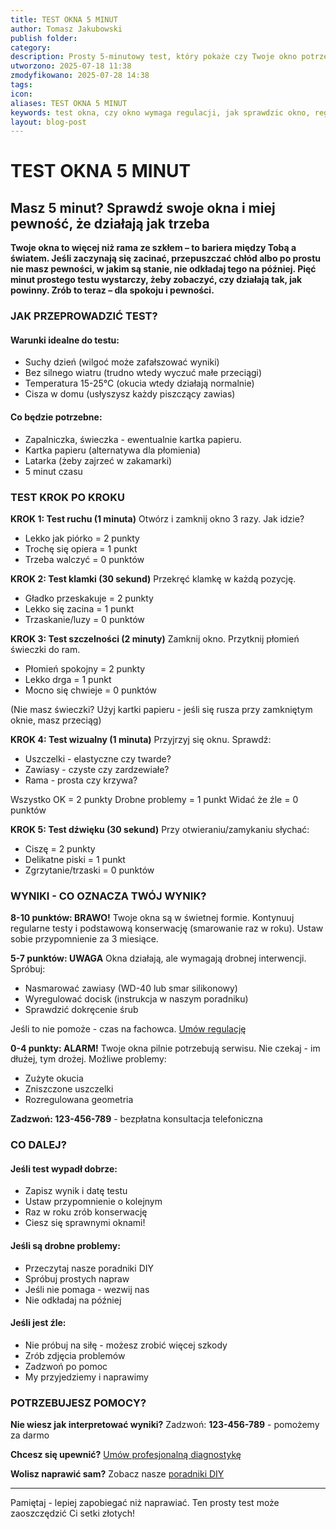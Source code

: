 ```yaml
---
title: TEST OKNA 5 MINUT
author: Tomasz Jakubowski
publish folder:
category:
description: Prosty 5-minutowy test, który pokaże czy Twoje okno potrzebuje regulacji. Sprawdź 7 kluczowych punktów i dowiedz się kiedy wzywać serwis.
utworzono: 2025-07-18 11:38
zmodyfikowano: 2025-07-28 14:38
tags:
icon:
aliases: TEST OKNA 5 MINUT
keywords: test okna, czy okno wymaga regulacji, jak sprawdzic okno, regulacja okien test
layout: blog-post
---
```

# TEST OKNA 5 MINUT

## Masz 5 minut? Sprawdź swoje okna i miej pewność, że działają jak trzeba

**Twoje okna to więcej niż rama ze szkłem – to bariera między Tobą a światem. Jeśli zaczynają się zacinać, przepuszczać chłód albo po prostu nie masz pewności, w jakim są stanie, nie odkładaj tego na później. Pięć minut prostego testu wystarczy, żeby zobaczyć, czy działają tak, jak powinny. Zrób to teraz – dla spokoju i pewności.**

### JAK PRZEPROWADZIĆ TEST?

#### Warunki idealne do testu:

- Suchy dzień (wilgoć może zafałszować wyniki)
- Bez silnego wiatru (trudno wtedy wyczuć małe przeciągi)
- Temperatura 15-25°C (okucia wtedy działają normalnie)
- Cisza w domu (usłyszysz każdy piszczący zawias)
#### Co będzie potrzebne:

- Zapalniczka, świeczka - ewentualnie kartka papieru.
- Kartka papieru (alternatywa dla płomienia)
- Latarka (żeby zajrzeć w zakamarki)
- 5 minut czasu

### TEST KROK PO KROKU

**KROK 1: Test ruchu (1 minuta)**
Otwórz i zamknij okno 3 razy. Jak idzie?
- Lekko jak piórko = 2 punkty
- Trochę się opiera = 1 punkt
- Trzeba walczyć = 0 punktów

**KROK 2: Test klamki (30 sekund)**
Przekręć klamkę w każdą pozycję.
- Gładko przeskakuje = 2 punkty
- Lekko się zacina = 1 punkt
- Trzaskanie/luzy = 0 punktów

**KROK 3: Test szczelności (2 minuty)**
Zamknij okno. Przytknij płomień świeczki do ram.
- Płomień spokojny = 2 punkty
- Lekko drga = 1 punkt
- Mocno się chwieje = 0 punktów

(Nie masz świeczki? Użyj kartki papieru - jeśli się rusza przy zamkniętym oknie, masz przeciąg)

**KROK 4: Test wizualny (1 minuta)**
Przyjrzyj się oknu. Sprawdź:
- Uszczelki - elastyczne czy twarde?
- Zawiasy - czyste czy zardzewiałe?
- Rama - prosta czy krzywa?

Wszystko OK = 2 punkty
Drobne problemy = 1 punkt
Widać że źle = 0 punktów

**KROK 5: Test dźwięku (30 sekund)**
Przy otwieraniu/zamykaniu słychać:
- Ciszę = 2 punkty
- Delikatne piski = 1 punkt
- Zgrzytanie/trzaski = 0 punktów

### WYNIKI - CO OZNACZA TWÓJ WYNIK?

**8-10 punktów: BRAWO!**
Twoje okna są w świetnej formie. Kontynuuj regularne testy i podstawową konserwację (smarowanie raz w roku). Ustaw sobie przypomnienie za 3 miesiące.

**5-7 punktów: UWAGA**
Okna działają, ale wymagają drobnej interwencji. Spróbuj:
- Nasmarować zawiasy (WD-40 lub smar silikonowy)
- Wyregulować docisk (instrukcja w naszym poradniku)
- Sprawdzić dokręcenie śrub

Jeśli to nie pomoże - czas na fachowca. [Umów regulację](01_ACTIVE/Projects/regulujemy-pl/uslugi/regulacja-okien/index.md)

**0-4 punkty: ALARM!**
Twoje okna pilnie potrzebują serwisu. Nie czekaj - im dłużej, tym drożej. Możliwe problemy:
- Zużyte okucia
- Zniszczone uszczelki
- Rozregulowana geometria

**Zadzwoń: 123-456-789** - bezpłatna konsultacja telefoniczna

### CO DALEJ?

#### Jeśli test wypadł dobrze:

- Zapisz wynik i datę testu
- Ustaw przypomnienie o kolejnym
- Raz w roku zrób konserwację
- Ciesz się sprawnymi oknami!

#### Jeśli są drobne problemy:

- Przeczytaj nasze poradniki DIY
- Spróbuj prostych napraw
- Jeśli nie pomaga - wezwij nas
- Nie odkładaj na później

#### Jeśli jest źle:

- Nie próbuj na siłę - możesz zrobić więcej szkody
- Zrób zdjęcia problemów
- Zadzwoń po pomoc
- My przyjedziemy i naprawimy

### POTRZEBUJESZ POMOCY?

**Nie wiesz jak interpretować wyniki?**
Zadzwoń: **123-456-789** - pomożemy za darmo

**Chcesz się upewnić?**
[Umów profesjonalną diagnostykę](../../uslugi/diagnostyka/profesjonalna.md)

**Wolisz naprawić sam?**
Zobacz nasze [poradniki DIY](../poradniki/index.md)

---

Pamiętaj - lepiej zapobiegać niż naprawiać. Ten prosty test może zaoszczędzić Ci setki złotych!